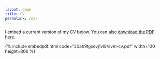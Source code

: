 ```yaml
---
layout: page
title: CV
permalink: /cv/
---
```


I embed a current version of my CV below. You can also [download the PDF here](resume.pdf).

{% include embedpdf.html code="30ah9tgxevj1vl9/svm-cv.pdf" width=100 height=800 %}


